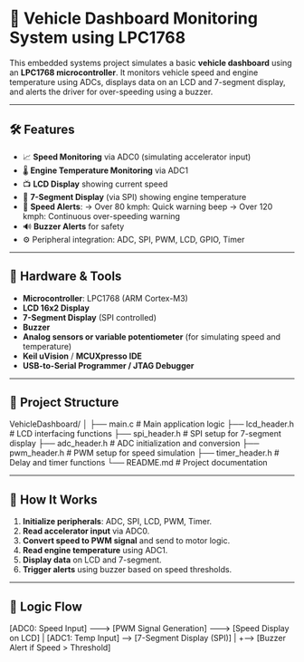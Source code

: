 # 🚗 Vehicle Dashboard Monitoring System using LPC1768

This embedded systems project simulates a basic **vehicle dashboard** using an **LPC1768 microcontroller**. It monitors vehicle speed and engine temperature using ADCs, displays data on an LCD and 7-segment display, and alerts the driver for over-speeding using a buzzer.

---

## 🛠️ Features

- 📈 **Speed Monitoring** via ADC0 (simulating accelerator input)
- 🌡️ **Engine Temperature Monitoring** via ADC1
- 📺 **LCD Display** showing current speed
- 🔢 **7-Segment Display** (via SPI) showing engine temperature
- 🎯 **Speed Alerts**:
  -> Over 80 kmph: Quick warning beep
  -> Over 120 kmph: Continuous over-speeding warning
- 🔊 **Buzzer Alerts** for safety
- ⚙️ Peripheral integration: ADC, SPI, PWM, LCD, GPIO, Timer

---

## 🔧 Hardware & Tools

- **Microcontroller**: LPC1768 (ARM Cortex-M3)
- **LCD 16x2 Display**
- **7-Segment Display** (SPI controlled)
- **Buzzer**
- **Analog sensors or variable potentiometer** (for simulating speed and temperature)
- **Keil uVision** / **MCUXpresso IDE**
- **USB-to-Serial Programmer / JTAG Debugger**

---

## 📁 Project Structure

VehicleDashboard/
│
├── main.c # Main application logic
├── lcd_header.h # LCD interfacing functions
├── spi_header.h # SPI setup for 7-segment display
├── adc_header.h # ADC initialization and conversion
├── pwm_header.h # PWM setup for speed simulation
├── timer_header.h # Delay and timer functions
└── README.md # Project documentation


---

## 🔄 How It Works

1. **Initialize peripherals**: ADC, SPI, LCD, PWM, Timer.
2. **Read accelerator input** via ADC0.
3. **Convert speed to PWM signal** and send to motor logic.
4. **Read engine temperature** using ADC1.
5. **Display data** on LCD and 7-segment.
6. **Trigger alerts** using buzzer based on speed thresholds.

---

## 🧠 Logic Flow

[ADC0: Speed Input] ---> [PWM Signal Generation] ---> [Speed Display on LCD]
                                                   |
[ADC1: Temp Input] --> [7-Segment Display (SPI)]   |
                                                   +--> [Buzzer Alert if Speed > Threshold]
